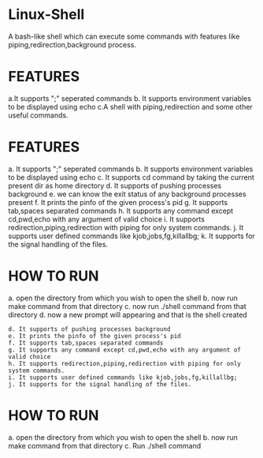 # Linux-Shell
A bash-like shell which can execute some commands with features like piping,redirection,background process.

# FEATURES
  a.It supports ";" seperated commands
	b. It supports environment variables to be displayed using echo
	c.A shell with piping,redirection and some other useful commands.

# FEATURES
  a. It supports ";" seperated commands
	b. It supports environment variables to be displayed using echo
	c. It supports cd command by taking the current present dir as home directory
	d. It supports of pushing processes background
	e. we can know the exit status of any background processes present
	f. It prints the pinfo of the given process's pid
	g. It supports tab,spaces separated commands
	h. It supports any command except cd,pwd,echo with any argument of valid choice
	i. It supports redirection,piping,redirection with piping for only system commands.
	j. It supports user defined commands like kjob,jobs,fg,killallbg;
	k. It supports for the signal handling of the files.
  
# HOW TO RUN
  a. open the directory from which you wish to open the shell
	b. now run make command from that directory
	c. now run ./shell command from that directory
	d. now a new prompt will appearing and that is the shell created

	d. It supports of pushing processes background
	e. It prints the pinfo of the given process's pid
	f. It supports tab,spaces separated commands
	g. It supports any command except cd,pwd,echo with any argument of valid choice
	h. It supports redirection,piping,redirection with piping for only system commands.
	i. It supports user defined commands like kjob,jobs,fg,killallbg;
	j. It supports for the signal handling of the files.
  
# HOW TO RUN
  a. open the directory from which you wish to open the shell
	b. now run make command from that directory
	c. Run ./shell command 

